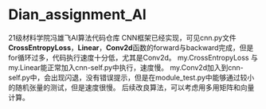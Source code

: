 # Dian_assignment_AI
21级材料学院冯雄飞AI算法代码仓库
CNN框架已经实现，可见cnn.py文件
**CrossEntropyLoss**，**Linear**，**Conv2d**函数的forward与backward完成，但是for循环过多，代码执行速度十分低，尤其是Conv2d。
my.CrossEntropyLoss 与my.Linear能正常加入cnn-self.py中执行，速度慢。
my.Conv2d加入到cnn-self.py中，会出现闪退，没有错误提示，但是在module_test.py中能够通过较小的随机张量的测试，但是速度很慢。
后续改良算法，可以考虑用多用矩阵和向量计算。